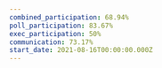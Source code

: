 ```yaml
---
combined_participation: 68.94%
poll_participation: 83.67%
exec_participation: 50%
communication: 73.17%
start_date: 2021-08-16T00:00:00.000Z
---
```

